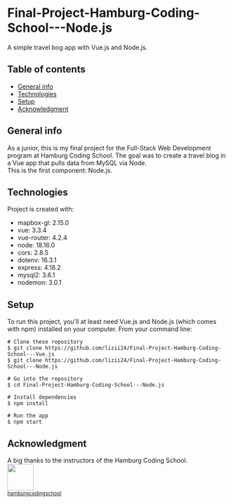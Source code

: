 ﻿# Final-Project-Hamburg-Coding-School---Node.js

A simple travel bog app with Vue.js and Node.js.

## Table of contents

- [General info](#general-info)
- [Technologies](#technologies)
- [Setup](#setup)
- [Acknowledgment](#acknowledgment)

## General info

As a junior, this is my final project for the Full-Stack Web Development program at Hamburg Coding School.
The goal was to create a travel blog in a Vue app that pulls data from MySQL via Node.  
This is the first component: Node.js.

## Technologies

Project is created with:

- mapbox-gl: 2.15.0
- vue: 3.3.4
- vue-router: 4.2.4
- node: 18.16.0
- cors: 2.8.5
- dotenv: 16.3.1
- express: 4.18.2
- mysql2: 3.6.1
- nodemon: 3.0.1

## Setup

To run this project, you'll at least need Vue.js and Node.js (which comes with npm) installed on your computer. From your command line:

```
# Clone these repository
$ git clone https://github.com/lizii24/Final-Project-Hamburg-Coding-School---Vue.js
$ git clone https://github.com/lizii24/Final-Project-Hamburg-Coding-School---Node.js

# Go into the repository
$ cd Final-Project-Hamburg-Coding-School---Node.js

# Install dependencies
$ npm install

# Run the app
$ npm start
```

## Acknowledgment
A big thanks to the instructors of the Hamburg Coding School.  
<img src="https://github.com/hamburgcodingschool.png" width="60px;" border-radius="50%"/><br /><sub><a href="https://github.com/hamburgcodingschool">hamburgcodingschool</a></sub>
